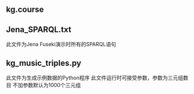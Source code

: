 ## kg.course

## Jena_SPARQL.txt
此文件为Jena Fuseki演示时所有的SPARQL语句


## kg_music_triples.py
此文件为生成示例数据的Python程序 
此文件运行时可接受参数，参数为三元组数目 不加参数默认为1000个三元组

